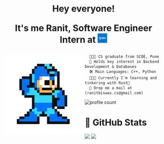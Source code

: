 
<h1 align="center">
  Hey everyone!<br>
  <p>It's me Ranit, Software Engineer Intern at <img src="./media/sas-glyph.jpg" width=30 /></p>
  <img src="./media/ranit-hero.gif" align="left" />
</h1>

```
  👨🏻‍🎓 CS graduate from SCOE, Pune
  🚀 Holds key interest in Backend Development & Databases
  🛠️ Main Languages: C++, Python
  🧑🏻‍💻 Currently I'm learning and tinkering with Rust🦀
  📧 Drop me a mail at (ranitbiswas.cs@gmail.com)
```
![profile count](https://komarev.com/ghpvc/?username=RhoNit&color=green)
<br>

<h1 align="left">👀 GitHub Stats</h1>
  <a href="https://github.com/RhoNit"><img width="50%" src="https://github-readme-stats.vercel.app/api?username=RhoNit&theme=radical&title_color=0017ff"></a>
  <a href="https://github.com/RhoNit"><img width="50%" src="http://github-readme-streak-stats.herokuapp.com/?user=RhoNit&theme=radical&date_format=M%20j%5B%2C%20Y%5D&ring=0017ff&fire=0017ff&sideNums=0017ff"></a>

